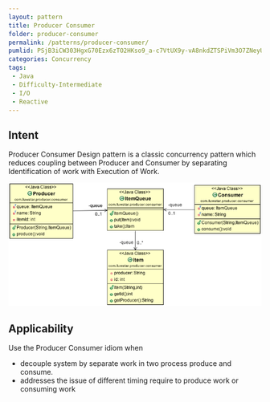```yaml
---
layout: pattern
title: Producer Consumer
folder: producer-consumer
permalink: /patterns/producer-consumer/
pumlid: PSjB3iCW303HgxG70Ezx6zTO2HKso9_a-c7VtUX9y-vA8nkdZTSPiVm3O7ZNeyUPttGscXgiKMaAz94t1XhyyCBIsFkXPM44cpe8-WvODbiIMzcdfspXe7-jQL9NodW0
categories: Concurrency
tags:
 - Java
 - Difficulty-Intermediate
 - I/O
 - Reactive
---
```


## Intent
Producer Consumer Design pattern is a classic concurrency pattern which reduces
 coupling between Producer and Consumer by separating Identification of work with Execution of
 Work.

![alt text](./etc/producer-consumer.png "Producer Consumer")

## Applicability
Use the Producer Consumer idiom when

* decouple system by separate work in two process produce and consume.
* addresses the issue of different timing require to produce work or consuming work
